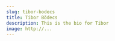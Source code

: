 ```yaml
---
slug: tibor-bodecs
title: Tibor Bödecs
description: This is the bio for Tibor
image: http://...
---
```

